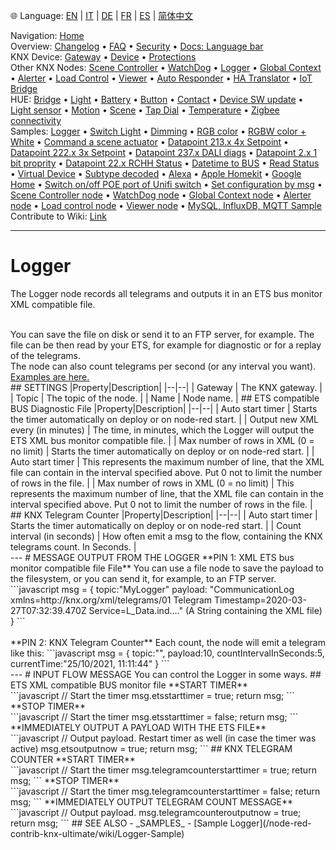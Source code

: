 🌐 Language: [EN](/node-red-contrib-knx-ultimate/wiki/Logger-Configuration) | [IT](/node-red-contrib-knx-ultimate/wiki/it-Logger-Configuration) | [DE](/node-red-contrib-knx-ultimate/wiki/de-Logger-Configuration) | [FR](/node-red-contrib-knx-ultimate/wiki/fr-Logger-Configuration) | [ES](/node-red-contrib-knx-ultimate/wiki/es-Logger-Configuration) | [简体中文](/node-red-contrib-knx-ultimate/wiki/zh-CN-Logger-Configuration)
<!-- NAV START -->
Navigation: [Home](/node-red-contrib-knx-ultimate/wiki/Home)  
Overview: [Changelog](https://github.com/Supergiovane/node-red-contrib-knx-ultimate/blob/master/CHANGELOG.md) • [FAQ](/node-red-contrib-knx-ultimate/wiki/FAQ-Troubleshoot) • [Security](/node-red-contrib-knx-ultimate/wiki/SECURITY) • [Docs: Language bar](/node-red-contrib-knx-ultimate/wiki/Docs-Language-Bar)  
KNX Device: [Gateway](/node-red-contrib-knx-ultimate/wiki/Gateway-configuration) • [Device](/node-red-contrib-knx-ultimate/wiki/Device) • [Protections](/node-red-contrib-knx-ultimate/wiki/Protections)  
Other KNX Nodes: [Scene Controller](/node-red-contrib-knx-ultimate/wiki/SceneController-Configuration) • [WatchDog](/node-red-contrib-knx-ultimate/wiki/WatchDog-Configuration) • [Logger](/node-red-contrib-knx-ultimate/wiki/Logger-Configuration) • [Global Context](/node-red-contrib-knx-ultimate/wiki/GlobalVariable) • [Alerter](/node-red-contrib-knx-ultimate/wiki/Alerter-Configuration) • [Load Control](/node-red-contrib-knx-ultimate/wiki/LoadControl-Configuration) • [Viewer](/node-red-contrib-knx-ultimate/wiki/knxUltimateViewer) • [Auto Responder](/node-red-contrib-knx-ultimate/wiki/KNXAutoResponder) • [HA Translator](/node-red-contrib-knx-ultimate/wiki/HATranslator) • [IoT Bridge](/node-red-contrib-knx-ultimate/wiki/IoT-Bridge-Configuration)  
HUE: [Bridge](/node-red-contrib-knx-ultimate/wiki/HUE+Bridge+configuration) • [Light](/node-red-contrib-knx-ultimate/wiki/HUE+Light) • [Battery](/node-red-contrib-knx-ultimate/wiki/HUE+Battery) • [Button](/node-red-contrib-knx-ultimate/wiki/HUE+Button) • [Contact](/node-red-contrib-knx-ultimate/wiki/HUE+Contact+sensor) • [Device SW update](/node-red-contrib-knx-ultimate/wiki/HUE+Device+software+update) • [Light sensor](/node-red-contrib-knx-ultimate/wiki/HUE+Light+sensor) • [Motion](/node-red-contrib-knx-ultimate/wiki/HUE+Motion) • [Scene](/node-red-contrib-knx-ultimate/wiki/HUE+Scene) • [Tap Dial](/node-red-contrib-knx-ultimate/wiki/HUE+Tapdial) • [Temperature](/node-red-contrib-knx-ultimate/wiki/HUE+Temperature+sensor) • [Zigbee connectivity](/node-red-contrib-knx-ultimate/wiki/HUE+Zigbee+connectivity)  
Samples: [Logger](/node-red-contrib-knx-ultimate/wiki/Logger-Sample) • [Switch Light](/node-red-contrib-knx-ultimate/wiki/-Sample---Switch-light) • [Dimming](/node-red-contrib-knx-ultimate/wiki/-Sample---Dimming) • [RGB color](/node-red-contrib-knx-ultimate/wiki/-Sample---RGB-Color) • [RGBW color + White](/node-red-contrib-knx-ultimate/wiki/-Sample---RGBW-Color-plus-White) • [Command a scene actuator](/node-red-contrib-knx-ultimate/wiki/-Sample---Control-a-scene-actuator) • [Datapoint 213.x 4x Setpoint](/node-red-contrib-knx-ultimate/wiki/-Sample---DPT213) • [Datapoint 222.x 3x Setpoint](/node-red-contrib-knx-ultimate/wiki/-Sample---DPT222) • [Datapoint 237.x DALI diags](/node-red-contrib-knx-ultimate/wiki/-Sample---DPT237) • [Datapoint 2.x 1 bit proprity](/node-red-contrib-knx-ultimate/wiki/-Sample---DPT2) • [Datapoint 22.x RCHH Status](/node-red-contrib-knx-ultimate/wiki/-Sample---DPT22) • [Datetime to BUS](/node-red-contrib-knx-ultimate/wiki/-Sample---DateTime-to-BUS) • [Read Status](/node-red-contrib-knx-ultimate/wiki/-Sample---Read-value-from-Device) • [Virtual Device](/node-red-contrib-knx-ultimate/wiki/-Sample---Virtual-Device) • [Subtype decoded](/node-red-contrib-knx-ultimate/wiki/-Sample---Subtype) • [Alexa](/node-red-contrib-knx-ultimate/wiki/-Sample---Alexa) • [Apple Homekit](/node-red-contrib-knx-ultimate/wiki/-Sample---Apple-Homekit) • [Google Home](/node-red-contrib-knx-ultimate/wiki/-Sample---Google-Assistant) • [Switch on/off POE port of Unifi switch](/node-red-contrib-knx-ultimate/wiki/-Sample---UnifiPOE) • [Set configuration by msg](/node-red-contrib-knx-ultimate/wiki/-Sample-setConfig) • [Scene Controller node](/node-red-contrib-knx-ultimate/wiki/Sample-Scene-Node) • [WatchDog node](/node-red-contrib-knx-ultimate/wiki/-Sample---WatchDog) • [Global Context node](/node-red-contrib-knx-ultimate/wiki/SampleGlobalContextNode) • [Alerter node](/node-red-contrib-knx-ultimate/wiki/SampleAlerter) • [Load control node](/node-red-contrib-knx-ultimate/wiki/SampleLoadControl) • [Viewer node](/node-red-contrib-knx-ultimate/wiki/knxUltimateViewer) • [MySQL, InfluxDB, MQTT Sample](/node-red-contrib-knx-ultimate/wiki/Sample-KNX2MQTT-KNX2MySQL-KNX2InfluxDB)  
Contribute to Wiki: [Link](/node-red-contrib-knx-ultimate/wiki/Manage-Wiki)
<!-- NAV END -->
---
# Logger
<p>The Logger node records all telegrams and outputs it in an ETS bus monitor XML compatible file.</p>
<br/>
You can save the file on disk or send it to an FTP server, for example. The file can be then read by your ETS, for example for diagnostic or for a replay of the telegrams.
<br/>
The node can also count telegrams per second (or any interval you want).
<br/> <a href="/node-red-contrib-knx-ultimate/wiki/Logger-Sample" target="_blank">Examples are here.</a>
<br/>
## SETTINGS
|Property|Description|
|--|--|
| Gateway | The KNX gateway. |
| Topic | The topic of the node. |
| Name | Node name. |
## ETS compatible BUS Diagnostic File
|Property|Description|
|--|--|
| Auto start timer | Starts the timer automatically on deploy or on node-red start. |
| Output new XML every (in minutes) | The time, in minutes, which the Logger will output the ETS XML bus monitor compatible file. |
| Max number of rows in XML (0 = no limit) | Starts the timer automatically on deploy or on node-red start. |
| Auto start timer | This represents the maximum number of line, that the XML file can contain in the interval specified above. Put 0 not to limit the number of rows in the file. |
| Max number of rows in XML (0 = no limit) | This represents the maximum number of line, that the XML file can contain in the interval specified above. Put 0 not to limit the number of rows in the file. |
<br/>
## KNX Telegram Counter
|Property|Description|
|--|--|
| Auto start timer | Starts the timer automatically on deploy or on node-red start. |
| Count interval (in seconds) | How often emit a msg to the flow, containing the KNX telegrams count. In Seconds. |
<br/>
---
# MESSAGE OUTPUT FROM THE LOGGER
**PIN 1: XML ETS bus monitor compatible file File**
You can use a file node to save the payload to the filesystem, or you can send it, for example, to an FTP server.
```javascript
msg = {
        topic:"MyLogger"
        payload: "CommunicationLog xmlns=http://knx.org/xml/telegrams/01 Telegram Timestamp=2020-03-27T07:32:39.470Z Service=L_Data.ind...." (A String containing the XML file)
    }
```
<br/><br/>
**PIN 2: KNX Telegram Counter**
Each count, the node will emit a telegram like this:
```javascript
msg = {
        topic:"",
        payload:10,
        countIntervalInSeconds:5,
        currentTime:"25/10/2021, 11:11:44"
    }
```
<br/>
---
# INPUT FLOW MESSAGE
You can control the Logger in some ways.
## ETS XML compatible BUS monitor file
**START TIMER** <br/>
```javascript
// Start the timer
msg.etsstarttimer = true;
return msg;
```
**STOP TIMER** <br/>
```javascript
// Start the timer
msg.etsstarttimer = false;
return msg;
```
**IMMEDIATELY OUTPUT A PAYLOAD WITH THE ETS FILE** <br/>
```javascript
// Output payload. Restart timer as well (in case the timer was active)
msg.etsoutputnow = true;
return msg;
```
## KNX TELEGRAM COUNTER
**START TIMER** <br/>
```javascript
// Start the timer
msg.telegramcounterstarttimer = true;
return msg;
```
**STOP TIMER** <br/>
```javascript
// Start the timer
msg.telegramcounterstarttimer = false;
return msg;
```
**IMMEDIATELY OUTPUT TELEGRAM COUNT MESSAGE** <br/>
```javascript
// Output payload.
msg.telegramcounteroutputnow = true;
return msg;
```
## SEE ALSO
- _SAMPLES_
  - [Sample Logger](/node-red-contrib-knx-ultimate/wiki/Logger-Sample)
